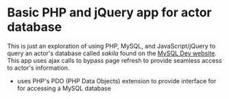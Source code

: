 # Basic PHP and jQuery app for actor database

This is just an exploration of using PHP, MySQL, and JavaScript/jQuery to query
an actor's database called *sakila* found on the [MySQL Dev website](http://dev.mysql.com/doc/index-other.html). 
This app uses ajax calls to bypass page refresh to provide seamless access to
actor's information.

* uses PHP's PDO (PHP Data Objects) extension to provide interface for for accessing
  a MySQL database
